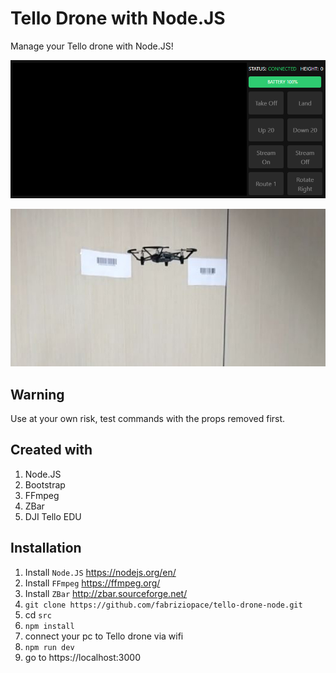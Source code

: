# Tello Drone with Node.JS
Manage your Tello drone with Node.JS!

![](img-1.PNG)

![](warehouse-drone-barcode.jpg)

## Warning
Use at your own risk, test commands with the props removed first.

## Created with
1. Node.JS
2. Bootstrap
3. FFmpeg
4. ZBar
5. DJI Tello EDU

## Installation
1. Install `Node.JS` https://nodejs.org/en/
2. Install `FFmpeg` https://ffmpeg.org/
3. Install `ZBar` http://zbar.sourceforge.net/
4. `git clone https://github.com/fabriziopace/tello-drone-node.git`
5. cd `src`
6. `npm install`
7. connect your pc to Tello drone via wifi
8. `npm run dev`
9. go to https://localhost:3000
